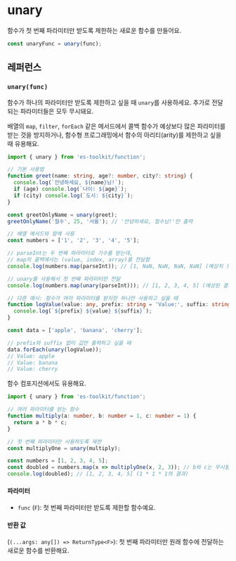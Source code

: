 # unary

함수가 첫 번째 파라미터만 받도록 제한하는 새로운 함수를 만들어요.

```typescript
const unaryFunc = unary(func);
```

## 레퍼런스

### `unary(func)`

함수가 하나의 파라미터만 받도록 제한하고 싶을 때 `unary`를 사용하세요. 추가로 전달되는 파라미터들은 모두 무시돼요.

배열의 `map`, `filter`, `forEach` 같은 메서드에서 콜백 함수가 예상보다 많은 파라미터를 받는 것을 방지하거나, 함수형 프로그래밍에서 함수의 아리티(arity)를 제한하고 싶을 때 유용해요.

```typescript
import { unary } from 'es-toolkit/function';

// 기본 사용법
function greet(name: string, age?: number, city?: string) {
  console.log(`안녕하세요, ${name}님!`);
  if (age) console.log(`나이: ${age}`);
  if (city) console.log(`도시: ${city}`);
}

const greetOnlyName = unary(greet);
greetOnlyName('철수', 25, '서울'); // '안녕하세요, 철수님!'만 출력

// 배열 메서드와 함께 사용
const numbers = ['1', '2', '3', '4', '5'];

// parseInt는 두 번째 파라미터로 기수를 받는데,
// map의 콜백에서는 (value, index, array)를 전달함
console.log(numbers.map(parseInt)); // [1, NaN, NaN, NaN, NaN] (예상치 못한 결과)

// unary를 사용해서 첫 번째 파라미터만 전달
console.log(numbers.map(unary(parseInt))); // [1, 2, 3, 4, 5] (예상된 결과)

// 다른 예시: 함수가 여러 파라미터를 받지만 하나만 사용하고 싶을 때
function logValue(value: any, prefix: string = 'Value:', suffix: string = '') {
  console.log(`${prefix} ${value} ${suffix}`);
}

const data = ['apple', 'banana', 'cherry'];

// prefix와 suffix 없이 값만 출력하고 싶을 때
data.forEach(unary(logValue)); 
// Value: apple
// Value: banana  
// Value: cherry
```

함수 컴포지션에서도 유용해요.

```typescript
import { unary } from 'es-toolkit/function';

// 여러 파라미터를 받는 함수
function multiply(a: number, b: number = 1, c: number = 1) {
  return a * b * c;
}

// 첫 번째 파라미터만 사용하도록 제한
const multiplyOne = unary(multiply);

const numbers = [1, 2, 3, 4, 5];
const doubled = numbers.map(x => multiplyOne(x, 2, 3)); // b와 c는 무시됨
console.log(doubled); // [1, 2, 3, 4, 5] (1 * 1 * 1의 결과)
```

#### 파라미터

- `func` (`F`): 첫 번째 파라미터만 받도록 제한할 함수예요.

#### 반환 값

(`(...args: any[]) => ReturnType<F>`): 첫 번째 파라미터만 원래 함수에 전달하는 새로운 함수를 반환해요.
